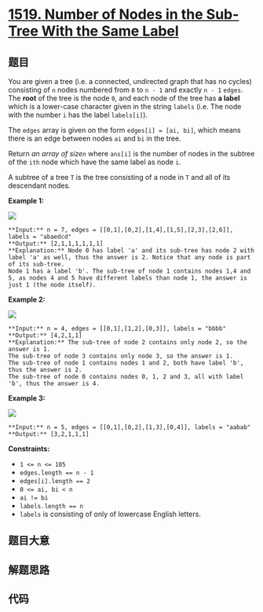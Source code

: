 # [1519. Number of Nodes in the Sub-Tree With the Same Label](https://leetcode.com/problems/number-of-nodes-in-the-sub-tree-with-the-same-label)

## 题目

You are given a tree (i.e. a connected, undirected graph that has no cycles)
consisting of `n` nodes numbered from `0` to `n - 1` and exactly `n - 1`
`edges`. The **root** of the tree is the node `0`, and each node of the tree
has **a label** which is a lower-case character given in the string `labels`
(i.e. The node with the number `i` has the label `labels[i]`).

The `edges` array is given on the form `edges[i] = [ai, bi]`, which means
there is an edge between nodes `ai` and `bi` in the tree.

Return _an array of size`n`_ where `ans[i]` is the number of nodes in the
subtree of the `ith` node which have the same label as node `i`.

A subtree of a tree `T` is the tree consisting of a node in `T` and all of its
descendant nodes.



**Example 1:**

![](https://assets.leetcode.com/uploads/2020/07/01/q3e1.jpg)

    
    
    **Input:** n = 7, edges = [[0,1],[0,2],[1,4],[1,5],[2,3],[2,6]], labels = "abaedcd"
    **Output:** [2,1,1,1,1,1,1]
    **Explanation:** Node 0 has label 'a' and its sub-tree has node 2 with label 'a' as well, thus the answer is 2. Notice that any node is part of its sub-tree.
    Node 1 has a label 'b'. The sub-tree of node 1 contains nodes 1,4 and 5, as nodes 4 and 5 have different labels than node 1, the answer is just 1 (the node itself).
    

**Example 2:**

![](https://assets.leetcode.com/uploads/2020/07/01/q3e2.jpg)

    
    
    **Input:** n = 4, edges = [[0,1],[1,2],[0,3]], labels = "bbbb"
    **Output:** [4,2,1,1]
    **Explanation:** The sub-tree of node 2 contains only node 2, so the answer is 1.
    The sub-tree of node 3 contains only node 3, so the answer is 1.
    The sub-tree of node 1 contains nodes 1 and 2, both have label 'b', thus the answer is 2.
    The sub-tree of node 0 contains nodes 0, 1, 2 and 3, all with label 'b', thus the answer is 4.
    

**Example 3:**

![](https://assets.leetcode.com/uploads/2020/07/01/q3e3.jpg)

    
    
    **Input:** n = 5, edges = [[0,1],[0,2],[1,3],[0,4]], labels = "aabab"
    **Output:** [3,2,1,1,1]
    



**Constraints:**

  * `1 <= n <= 105`
  * `edges.length == n - 1`
  * `edges[i].length == 2`
  * `0 <= ai, bi < n`
  * `ai != bi`
  * `labels.length == n`
  * `labels` is consisting of only of lowercase English letters.


## 题目大意

## 解题思路

## 代码

```javascript

```
